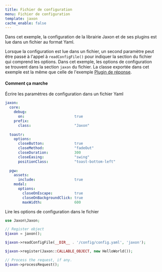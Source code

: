 ```yaml
---
title: Fichier de configuration
menu: Fichier de configuration
template: jaxon
cache_enable: false
---
```


Dans cet exemple, la configuration de la librairie Jaxon et de ses plugins est lue dans un fichier au format Yaml.

Lorsque la configuration est lue dans un fichier, un second paramètre peut être passé à l'appel à `readConfigFile()` pour indiquer la section du fichier qui comprend les options. 
Dans cet exemple, les options de configuration se trouvent dans la section `jaxon` du fichier.
La classe exportée dans cet exemple est la même que celle de l'exemple [Plugin de réponse](../../simple/plugins).

#### Comment ça marche

&Eacute;crire les paramètres de configuration dans un fichier Yaml

```yaml
jaxon:
  core:
    debug:
      on:                       true
    prefix:
      class:                    "Jaxon"
  
  toastr:
    options:
      closeButton:              true
      closeMethod:              "fadeOut"
      closeDuration:            300
      closeEasing:              "swing"
      positionClass:            "toast-bottom-left"
  
  pgw:
    assets:
      include:                  true
    modal:
      options:
        closeOnEscape:          true
        closeOnBackgroundClick: true
        maxWidth:               600
```

Lire les options de configuration dans le fichier

```php
use Jaxon\Jaxon;

// Register object
$jaxon = jaxon();

$jaxon->readConfigFile(__DIR__ . '/config/config.yaml', 'jaxon');

$jaxon->register(Jaxon::CALLABLE_OBJECT, new HelloWorld());

// Process the request, if any.
$jaxon->processRequest();
```

